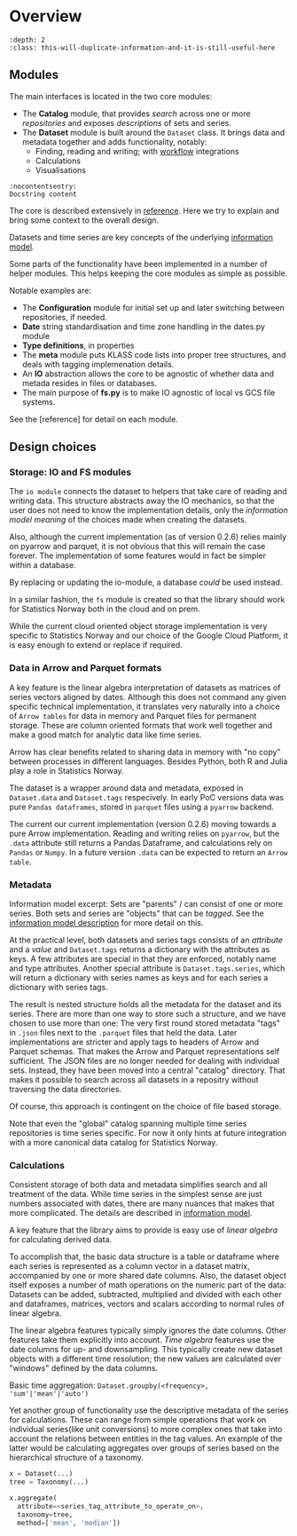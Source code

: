 # Overview

```{contents} Table of Contents
:depth: 2
:class: this-will-duplicate-information-and-it-is-still-useful-here
```

## Modules

The main interfaces is located in the two core modules:

 * The **Catalog** module, that provides *search* across one or more *repositories* and exposes *descriptions* of sets and series.
 * The **Dataset** module is built around the  `Dataset` class. It brings data and metadata together and adds functionality, notably:
   * Finding, reading and writing; with [workflow](workflow.md) integrations
   * Calculations
   * Visualisations

```{py:class} dataset.Dataset
:nocontentsentry:
Docstring content
```

The core is described extensively in [reference](reference.md). Here we try to explain and bring some context to the overall design.

Datasets and time series are key concepts of the underlying [information model](info-model.md).

Some parts of the functionality have been implemented in a number of helper modules. This helps keeping the core modules as simple as possible.

Notable examples are:

 * The **Configuration** module for initial set up and later switching between repositories, if needed.
 * **Date** string standardisation and time zone handling in the dates.py module
 * **Type definitions**, in properties
 * The **meta** module puts KLASS code lists into proper tree structures, and deals with tagging implemenation details.
 * An **IO** abstraction allows the core to be agnostic of whether data and metada resides in files or databases.
 * The main purpose of **fs.py** is to make IO agnostic of local vs GCS file systems.

See the [reference] for detail on each module.


## Design choices

### Storage: IO and FS modules

The `io module` connects the dataset to helpers that take care of reading and writing data. This structure abstracts away the IO mechanics, so that the user does not need to know the implementation details, only the _information model meaning_ of the choices made when creating the datasets.

Also, although the current implementation (as of version 0.2.6) relies mainly on pyarrow and parquet, it is not obvious that this will remain the case forever. The implementation of some features would in fact be simpler within a database.

By replacing or updating the io-module, a database *could* be used instead.

In a similar fashion, the `fs` module is created so that the library should work for Statistics Norway both in the cloud and on prem.

While the current cloud oriented object storage implementation is very specific to Statistics Norway and our choice of the Google Cloud Platform, it is easy enough to extend or replace if required.

### Data in Arrow and Parquet formats

A key feature is the linear algebra interpretation of datasets as matrices of series vectors aligned by dates.
Although this does not command any given specific technical implementation, it translates very naturally into a choice of `Arrow tables` for data in memory and Parquet files for permanent storage. These are column oriented formats that work well together and make a good match for analytic data like time series.

Arrow has clear benefits related to sharing data in memory with "no copy" between processes in different languages.
Besides Python, both R and Julia play a role in Statistics Norway.

The dataset is a wrapper around data and metadata, exposed in `Dataset.data` and `Dataset.tags` respecively.
In early PoC versions data was pure `Pandas dataframes`, stored in `parquet` files using a `pyarrow` backend.

The current our current implementation (version 0.2.6) moving towards a pure Arrow implementation.
Reading and writing relies on `pyarrow`, but the `.data` attribute still returns a Pandas Dataframe,
and calculations rely on `Pandas` or `Numpy`.
In a future version `.data` can be expected to return an `Arrow table`.

### Metadata

Information model excerpt: Sets are "parents" / can consist of one or more series. Both sets and series are "objects" that can be *tagged*. See the [information model description](info-model.md) for more detail on this.

At the practical level, both datasets and series tags consists of an *attribute* and a *value* and `Dataset.tags` returns a dictionary with the attributes as keys. A few attributes are special in that they are enforced, notably name and type attributes. Another special attribute is `Dataset.tags.series`, which will return a dictionary with series names as keys and for each series a dictionary with series tags.

The result is  nested structure holds all the metadata for the dataset and its series.
There are more than one way to store such a structure, and we have chosen to use more than one:
The very first round stored metadata "tags" in `.json` files next to the `.parquet` files that held the data.
Later implementations are stricter and apply tags to headers of Arrow and Parquet schemas. That makes the Arrow and Parquet representations self sufficient.
The JSON files are no longer needed for dealing with individual sets.
Instead, they have been moved into a central "catalog" directory. That makes it possible to search across all datasets in a repositry without traversing the data directories.

Of course, this approach is contingent on the choice of file based storage.

Note that even the "global" catalog spanning multiple time series repositories is time series specific. For now it only hints at future integration with a more canonical data catalog for Statistics Norway.

### Calculations

Consistent storage of both data and metadata simplifies search and all treatment of the data.
While time series in the simplest sense are just numbers associated with dates, there are many nuances that makes that more complicated.
The details are described in [information model](info-model.md).

A key feature that the library aims to provide is easy use of *linear algebra* for calculating derived data.

To accomplish that, the basic data structure is a table or dataframe where each series is represented as a column vector in a dataset matrix, accompanied by one or more shared date columns.
Also, the dataset object itself exposes a number of math operations on the numeric part of the data:
Datasets can be added, subtracted, multiplied and divided with each other and dataframes, matrices, vectors and scalars according to normal rules of linear algebra.

The linear algebra features typically simply ignores the date columns. Other features take them explicitly into account.
*Time algebra* features use the date columns for up- and downsampling.
This typically create new dataset objects with a different time resolution;
the new values are calculated over "windows" defined by the data columns.

Basic time aggregation:
`Dataset.groupby(<frequency>, 'sum'|'mean'|'auto')`

Yet another group of functionality use the descriptive metadata of the series for calculations. These can range from simple operations that work on individual series(like unit conversions) to more complex ones that take into account the relations between entities in the tag values. An example of the latter would be calculating aggregates over groups of series based on the hierarchical structure of a taxonomy.

```python
x = Dataset(...)
tree = Taxonomy(...)

x.aggregate(
  attribute=<series_tag_attribute_to_operate_on>,
  taxonomy=tree,
  method=['mean', 'median'])
```
